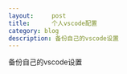 ```yaml
---
layout:     post
title:      个人vscode配置
category: blog
description: 备份自己的vscode设置
---
```


备份自己的vscode设置

